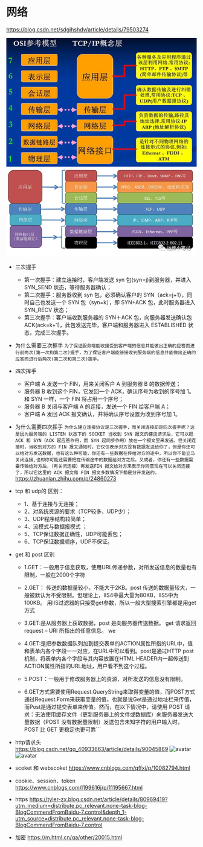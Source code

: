 # 网络

https://blog.csdn.net/sdgihshdv/article/details/79503274

![avatar](/src/网络/osi七层模型.jpg)
![avatar](/src/网络/osi七层模型2.jpg)

- 三次握手
  - 第一次握手：建立连接时，客户端发送 syn 包(syn=j)到服务器，并进入 SYN_SEND 状态，等待服务器确认； 
  - 第二次握手：服务器收到 syn 包，必须确认客户的 SYN（ack=j+1），同时自己也发送一个 SYN 包（syn=k），即 SYN+ACK 包，此时服务器进入 SYN_RECV 状态； 
  - 第三次握手：客户端收到服务器的 SYN＋ACK 包，向服务器发送确认包 ACK(ack=k+1)，此包发送完毕，客户端和服务器进入 ESTABLISHED 状态，完成三次握手。
- 为什么需要三次握手
  ```为了保证服务端能收接受到客户端的信息并能做出正确的应答而进行前两次(第一次和第二次)握手，为了保证客户端能够接收到服务端的信息并能做出正确的应答而进行后两次(第二次和第三次)握手。```
- 四次挥手
  - 客户端 A 发送一个 FIN，用来关闭客户 A 到服务器 B 的数据传送；
  - 服务器 B 收到这个 FIN，它发回一个 ACK，确认序号为收到的序号加 1。和 SYN 一样，一个 FIN 将占用一个序号；
  - 服务器 B 关闭与客户端 A 的连接，发送一个 FIN 给客户端 A；
  - 客户端 A 发回 ACK 报文确认，并将确认序号设置为收到序号加 1。
- 为什么需要四次挥手
```为什么建立连接协议是三次握手，而关闭连接却是四次握手呢？这是因为服务端的 LISTEN 状态下的 SOCKET 当收到 SYN 报文的建连请求后，它可以把 ACK 和 SYN（ACK 起应答作用，而 SYN 起同步作用）放在一个报文里来发送。但关闭连接时，当收到对方的 FIN 报文通知时，它仅仅表示对方没有数据发送给你了，但是你还可以给对方发送数据，也有这么种可能，你还有一些数据在传给对方的途中，所以你不能立马关闭连接,也即你可能还需要把在传输途中的数据给对方之后，又或者，你还有一些数据需要传输给对方后，（再关闭连接）再发送FIN 报文给对方来表示你同意现在可以关闭连接了，所以它这里的 ACK 报文和 FIN 报文多数情况下都是分开发送的。```
<https://zhuanlan.zhihu.com/p/24860273>
- tcp 和 udp的 区别：
  - 1、基于连接与无连接；
  - 2、对系统资源的要求（TCP较多，UDP少）；
  - 3、UDP程序结构较简单；
  - 4、流模式与数据报模式 ；
  - 5、TCP保证数据正确性，UDP可能丢包；
  - 6、TCP保证数据顺序，UDP不保证。
- get 和 post 区别
  - 1.GET：一般用于信息获取，使用URL传递参数，对所发送信息的数量也有限制，一般在2000个字符
  - 2.GET： 传送的数据量较小，不能大于2KB。post 传送的数据量较大，一般被默认为不受限制。但理论上，IIS4中最大量为80KB，IIS5中为100KB。 用IIS过滤器的只接受get参数，所以一般大型搜索引擎都是用get方式
  - 3.GET:是从服务器上获取数据，post 是向服务器传送数据。 get 请求返回 request – URI 所指出的任意信息。
we
  - 4.GET:是把参数数据队列加到提交表单的ACTION属性所指的URL中，值和表单内各个字段一一对应，在URL中可以看到。post是通过HTTP post机制，将表单内各个字段与其内容放置在HTML HEADER内一起传送到ACTION属性所指的URL地址，用户看不到这个过程。

  - 5.POST：一般用于修改服务器上的资源，对所发送的信息没有限制。

  - 6.GET方式需要使用Request.QueryString来取得变量的值，而POST方式通过Request.Form来获取变量的值，也就是说Get是通过地址栏来传值，而Post是通过提交表单来传值。然而，在以下情况中，请使用 POST 请求：无法使用缓存文件（更新服务器上的文件或数据库）向服务器发送大量数据（POST 没有数据量限制）发送包含未知字符的用户输入时，POST 比 GET 更稳定也更可靠```

- http请求头  
  <https://blog.csdn.net/qq_40933663/article/details/90045869>
![avatar](/src/网络/http请求.png)
![avatar](/src/网络/http响应.png)

- scoket 和 webscoket
   <https://www.cnblogs.com/qffxj/p/10082794.html>
- cookie、session、token
   <https://www.cnblogs.com/l199616j/p/11195667.html>
- https
  <https://tyler-zx.blog.csdn.net/article/details/80969419?utm_medium=distribute.pc_relevant.none-task-blog-BlogCommendFromBaidu-7.control&depth_1-utm_source=distribute.pc_relevant.none-task-blog-BlogCommendFromBaidu-7.control>
- 加密
  <https://m.html.cn/qa/other/20015.html>